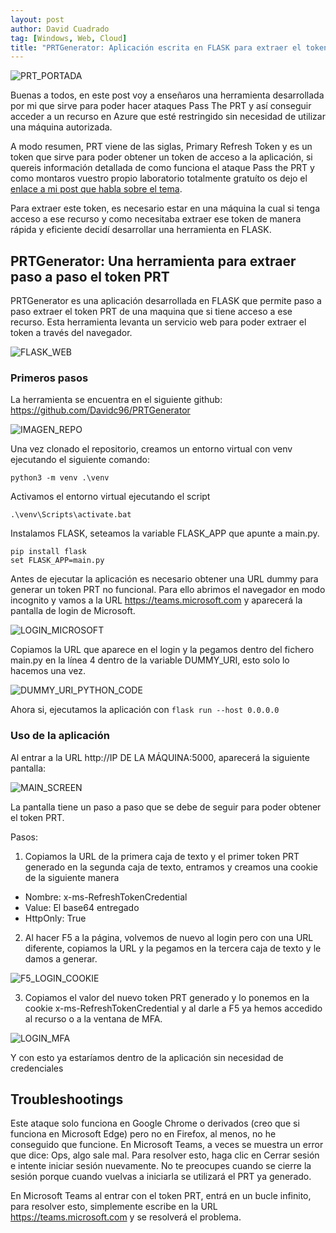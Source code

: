 ```yaml
---
layout: post
author: David Cuadrado
tag: [Windows, Web, Cloud]
title: "PRTGenerator: Aplicación escrita en FLASK para extraer el token PRT"
---
```

![PRT_PORTADA](https://davidc96.github.io/assets/images/posts/TOOLPRT/portada.jpg?style=centerme)

Buenas a todos, en este post voy a enseñaros una herramienta desarrollada por mi que sirve para poder hacer ataques Pass The PRT y así conseguir acceder a un recurso en Azure que esté restringido sin necesidad de utilizar una máquina autorizada.

A modo resumen, PRT viene de las siglas, Primary Refresh Token y es un token que sirve para poder obtener un token de acceso a la aplicación, si quereis información detallada de como funciona el ataque Pass the PRT y como montaros vuestro propio laboratorio totalmente gratuíto os dejo el <a href="">enlace a mi post que habla sobre el tema</a>. 

Para extraer este token, es necesario estar en una máquina la cual si tenga acceso a ese recurso y como necesitaba extraer ese token de manera rápida y eficiente decidí desarrollar una herramienta en FLASK.

## PRTGenerator: Una herramienta para extraer paso a paso el token PRT

PRTGenerator es una aplicación desarrollada en FLASK que permite paso a paso extraer el token PRT de una maquina que si tiene acceso a ese recurso. Esta herramienta levanta un servicio web para poder extraer el token a través del navegador.

![FLASK_WEB](https://davidc96.github.io/assets/images/posts/TOOLPRT/FLASK_APP.JPG?style=centerme)

### Primeros pasos

La herramienta se encuentra en el siguiente github: <a href="http://github.com/Davidc96/PRTGenerator">https://github.com/Davidc96/PRTGenerator</a>

![IMAGEN_REPO](https://davidc96.github.io/assets/images/posts/TOOLPRT/GITHUB_REPO.png?style=centerme)

Una vez clonado el repositorio, creamos un entorno virtual con venv ejecutando el siguiente comando:

```python3 -m venv .\venv```

Activamos el entorno virtual ejecutando el script

```.\venv\Scripts\activate.bat```

Instalamos FLASK, seteamos la variable FLASK_APP que apunte a main.py.

```
pip install flask
set FLASK_APP=main.py
```

Antes de ejecutar la aplicación es necesario obtener una URL dummy para generar un token PRT no funcional. Para ello abrimos el navegador en modo incognito y vamos a la URL <a href="https://teams.microsoft.com">https://teams.microsoft.com</a> y aparecerá la pantalla de login de Microsoft.

![LOGIN_MICROSOFT](https://davidc96.github.io/assets/images/posts/TOOLPRT/LOGIN_MICROSOFT.png?style=centerme)

Copiamos la URL que aparece en el login y la pegamos dentro del fichero main.py en la línea 4 dentro de la variable DUMMY_URI, esto solo lo hacemos una vez.

![DUMMY_URI_PYTHON_CODE](https://davidc96.github.io/assets/images/posts/TOOLPRT/DUMMY_URL_CHANGE.png?style=centerme)

Ahora si, ejecutamos la aplicación con ```flask run --host 0.0.0.0```

### Uso de la aplicación

Al entrar a la URL http://IP DE LA MÁQUINA:5000, aparecerá la siguiente pantalla:

![MAIN_SCREEN](https://davidc96.github.io/assets/images/posts/TOOLPRT/FLASK_APP.JPG?style=centerme)

La pantalla tiene un paso a paso que se debe de seguir para poder obtener el token PRT.

Pasos:
1. Copiamos la URL de la primera caja de texto y el primer token PRT generado en la segunda caja de texto, entramos y creamos una cookie de la siguiente manera

- Nombre: x-ms-RefreshTokenCredential
- Value: El base64 entregado
- HttpOnly: True

2. Al hacer F5 a la página, volvemos de nuevo al login pero con una URL diferente, copiamos la URL y la pegamos en la tercera caja de texto y le damos a generar.

![F5_LOGIN_COOKIE](https://davidc96.github.io/assets/images/posts/TOOLPRT/TOKEN_GENERATED.png?style=centerme)

3. Copiamos el valor del nuevo token PRT generado y lo ponemos en la cookie x-ms-RefreshTokenCredential y al darle a F5 ya hemos accedido al recurso o a la ventana de MFA.

![LOGIN_MFA](https://davidc96.github.io/assets/images/posts/TOOLPRT/MFA_SCREEN.png?style=centerme)

Y con esto ya estaríamos dentro de la aplicación sin necesidad de credenciales

## Troubleshootings

Este ataque solo funciona en Google Chrome o derivados (creo que si funciona en Microsoft Edge) pero no en Firefox, al menos, no he conseguido que funcione.
En Microsoft Teams, a veces se muestra un error que dice: Ops, algo sale mal. Para resolver esto, haga clic en Cerrar sesión e intente iniciar sesión nuevamente. No te preocupes cuando se cierre la sesión porque cuando vuelvas a iniciarla se utilizará el PRT ya generado.

En Microsoft Teams al entrar con el token PRT, entrá en un bucle infinito, para resolver esto, simplemente escribe en la URL https://teams.microsoft.com y se resolverá el problema.
